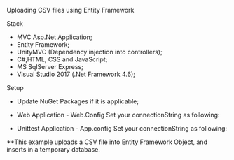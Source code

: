 Uploading CSV files using Entity Framework

Stack

- MVC Asp.Net Application;
- Entity Framework;
- UnityMVC (Dependency injection into controllers);
- C#,HTML, CSS and JavaScript;
- MS SqlServer Express;
- Visual Studio 2017 (.Net Framework 4.6);

Setup

- Update NuGet Packages if it is applicable;
- Web Application - Web.Config
	Set your connectionString as following:
	<connectionStrings>
      <add name="SalesDBContext" connectionString="Data Source=YOURDATASOURCE;Initial Catalog=Sales;integrated security=True;MultipleActiveResultSets=True;App=EntityFramework" providerName="System.Data.SqlClient" />
    </connectionStrings>
	
- Unittest Application - App.config
	Set your connectionString as following:
	<connectionStrings>
      <add name="DefaultConnection" connectionString="Data Source=YOURDATASOURCE;Initial Catalog=Sales;integrated security=True;MultipleActiveResultSets=True;App=EntityFramework" providerName="System.Data.SqlClient" />
    </connectionStrings>
	
	
**This example uploads a CSV file into Entity Framework Object, and inserts in a temporary database. 
	
